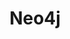 ---
title: Neo4j
isOfficial: true
categories:
  - nosql-database
docs:
  - id: java
    url: https://www.testcontainers.org/modules/databases/neo4j/
    example: |
      ```java
      var neo4j = new Neo4jContainer<>(DockerImageName.parse("neo4j:4.4"));
      neo4j.start();
      ```
  - id: go
    url: https://golang.testcontainers.org/modules/neo4j/
    example: |
      ```go
      container, err := neo4j.StartContainer(ctx,
        testcontainers.WithImage("neo4j:4.4"),
        neo4j.WithAdminPassword("letmein!"),
        neo4j.WithLabsPlugin(neo4j.Apoc),
      )
      ```
  - id: dotnet
    url: https://www.nuget.org/packages/Testcontainers.Neo4j
    example: |
      ```csharp
      var neo4jContainer = new Neo4jBuilder()
        .WithImage("neo4j:5.4")
        .Build();
      await neo4jContainer.StartAsync();
      ```
  - id: nodejs
    url: https://node.testcontainers.org/modules/neo4j/
    example: |
      ```javascript
      const container = await new Neo4jContainer().start();
      ```
description: |
  Neo4j is a highly scalable open source graph database management system.
---